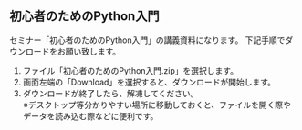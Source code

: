 ## 初心者のためのPython入門

セミナー「初心者のためのPython入門」の講義資料になります。
下記手順でダウンロードをお願い致します。
1. ファイル「初心者のためのPython入門.zip」を選択します。
2. 画面左端の「Download」を選択すると、ダウンロードが開始します。
3. ダウンロードが終了したら、解凍してください。<br/>
※デスクトップ等分かりやすい場所に移動しておくと、ファイルを開く際やデータを読み込む際などに便利です。
